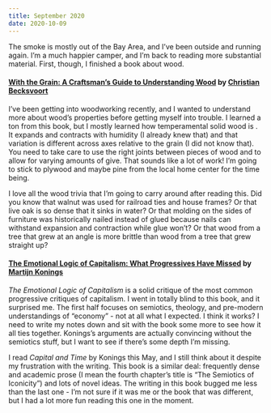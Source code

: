 ```yaml
---
title: September 2020
date: 2020-10-09
---
```


The smoke is mostly out of the Bay Area, and I’ve been outside and running again. I’m a much happier camper, and I’m back to reading more substantial material. First, though, I finished a book about wood.

#### [With the Grain: A Craftsman’s Guide to Understanding Wood](https://lostartpress.com/products/with-the-grain-a-craftsman-s-guide-to-understanding-wood) by [Christian Becksvoort](https://www.chbecksvoort.com/)

I’ve been getting into woodworking recently, and I wanted to understand more about wood’s properties before getting myself into trouble. I learned a ton from this book, but I mostly learned how temperamental solid wood is . It expands and contracts with humidity (I already knew that) and that variation is different across axes relative to the grain (I did not know that). You need to take care to use the right joints between pieces of wood and to allow for varying amounts of give. That sounds like a lot of work! I’m going to stick to plywood and maybe pine from the local home center for the time being.

I love all the wood trivia that I’m going to carry around after reading this. Did you know that walnut was used for railroad ties and house frames? Or that live oak is so dense that it sinks in water? Or that molding on the sides of furniture was historically nailed instead of glued because nails can withstand expansion and contraction while glue won’t? Or that wood from a tree that grew at an angle is more brittle than wood from a tree that grew straight up?

#### [The Emotional Logic of Capitalism: What Progressives Have Missed](https://www.sup.org/books/title/?id=25513) by [Martijn Konings](https://www.sydney.edu.au/arts/about/our-people/academic-staff/martijn-konings.html)

_The Emotional Logic of Capitalism_ is a solid critique of the most common progressive critiques of capitalism. I went in totally blind to this book, and it surprised me. The first half focuses on semiotics, theology, and pre-modern understandings of “economy” - not at all what I expected. I think it works? I need to write my notes down and sit with the book some more to see how it all ties together. Konings’s arguments are actually convincing without the semiotics stuff, but I want to see if there’s some depth I’m missing.

I read _Capital and Time_ by Konings this May, and I still think about it despite my frustration with the writing. This book is a similar deal: frequently dense and academic prose (I mean the fourth chapter’s title is “The Semiotics of Iconicity”) and lots of novel ideas. The writing in this book bugged me less than the last one - I’m not sure if it was me or the book that was different, but I had a lot more fun reading this one in the moment.
